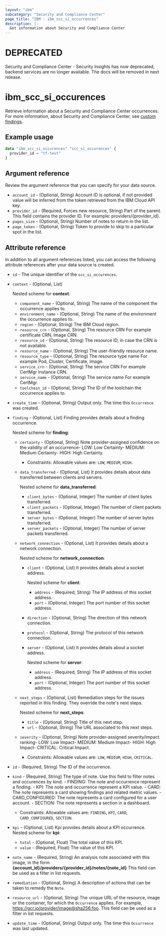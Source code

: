 ```yaml
---
layout: "ibm"
subcategory: "Security and Compliance Center"
page_title: "IBM : ibm_scc_si_occurrences"
description: |-
  Get information about Security and Compliance Center
---
```


# DEPRECATED
Security and Compliance Center - Security Insights has now deprecated, backend services are no longer available. The docs will be removed in next release.

# ibm_scc_si_occurences

Retrieve information about a Security and Compliance Center occurrences. For more information, about Security and Compliance Center, see [custom findings](https://cloud.ibm.com/docs/security-compliance?topic=security-compliance-setup_custom).

## Example usage

```terraform
data "ibm_scc_si_occurences" "scc_si_occurences" {
  provider_id = "tf-test"
}
```

## Argument reference

Review the argument reference that you can specify for your data source.

- `account_id` - (Optional, String) Account ID is optional, if not provided value will be inferred from the token retrieved from the IBM Cloud API key.
- `provider_id` - (Required, Forces new resource, String) Part of the parent. This field contains the provider ID. For example: providers/{provider_id}.
- `pages_size` - (Optional, String) Number of notes to return in the list.
- `page_token` - (Optional, String) Token to provide to skip to a particular spot in the list.

## Attribute reference

In addition to all argument references listed, you can access the following attribute references after your data source is created.

- `id` - The unique identifier of the `scc_si_occurences`.
- `context` - (Optional, List) 

    Nested scheme for **context**:
	- `component_name` - (Optional, String) The name of the component the occurrence applies to.
	- `environment_name` - (Optional, String) The name of the environment the occurrence applies to.
	- `region` - (Optional, String) The IBM Cloud region.
	- `resource_crn` - (Optional, String) The resource CRN For example certificate CRN, image CRN.
	- `resource_id` - (Optional, String) The resource ID, in case the CRN is not available.
	- `resource_name` - (Optional, String) The user-friendly resource name.
	- `resource_type` - (Optional, String) The resource type name For example Pod, Cluster, Certificate, Image.
	- `service_crn` - (Optional, String) The service CRN For example CertMgr Instance CRN.
	- `service_name` - (Optional, String) The service name For example CertMgr.
	- `toolchain_id` - (Optional, String) The ID of the toolchain the occurrence applies to.

- `create_time` - (Optional, String) Output only. The time this `Occurrence` was created.

- `finding` - (Optional, List) Finding provides details about a finding occurrence.
   
   Nested scheme for **finding**:
	- `certainty` - (Optional, String) Note provider-assigned confidence on the validity of an occurrence- LOW&#58; Low Certainty- MEDIUM&#58; Medium Certainty- HIGH&#58; High Certainty.
	  - Constraints: Allowable values are: `LOW`, `MEDIUM`, `HIGH`.
	- `data_transferred` - (Optional, List) It provides details about data transferred between clients and servers.
	
	   Nested scheme for **data_transferred**:
	   - `client_bytes` - (Optional, Integer) The number of client bytes transferred.
	   - `client_packets` - (Optional, Integer) The number of client packets transferred.
	   - `server_bytes` - (Optional, Integer) The number of server bytes transferred.
	   - `server_packets` - (Optional, Integer) The number of server packets transferred.
	- `network_connection` - (Optional, List) It provides details about a network connection.
	
	   Nested scheme for **network_connection**:
	   - `client` - (Optional, List) It provides details about a socket address.
		
		 Nested scheme for **client**:
		  - `address` - (Required, String) The IP address of this socket address.
		  - `port` - (Optional, Integer) The port number of this socket address.
	   - `direction` - (Optional, String) The direction of this network connection.
	   - `protocol` - (Optional, String) The protocol of this network connection.
	   - `server` - (Optional, List) It provides details about a socket address.
		
		  Nested scheme for **server**:
		  - `address` - (Required, String) The IP address of this socket address.
		  - `port` - (Optional, Integer) The port number of this socket address.
	- `next_steps` - (Optional, List) Remediation steps for the issues reported in this finding. They override the note's next steps.
	
	   Nested scheme for **next_steps**:
	   - `title` - (Optional, String) Title of this next step.
	   - `url` - (Optional, String) The URL associated to this next steps.
	- `severity` - (Optional, String) Note provider-assigned severity/impact ranking- LOW&#58; Low Impact- MEDIUM&#58; Medium Impact- HIGH&#58; High Impact- CRITICAL&#58; Critical Impact.
	  - Constraints: Allowable values are: `LOW`, `MEDIUM`, `HIGH`, `CRITICAL`.

- `id` - (Required, String) The ID of the occurrence.

- `kind` - (Required, String) The type of note. Use this field to filter notes and occurences by kind. - FINDING&#58; The note and occurrence represent a finding. - KPI&#58; The note and occurrence represent a KPI value. - CARD&#58; The note represents a card showing findings and related metric values. - CARD_CONFIGURED&#58; The note represents a card configured for a user account. - SECTION&#58; The note represents a section in a dashboard.
  - Constraints: Allowable values are: `FINDING`, `KPI`, `CARD`, `CARD_CONFIGURED`, `SECTION`.

- `kpi` - (Optional, List) Kpi provides details about a KPI occurrence.
Nested scheme for **kpi**:
	- `total` - (Optional, Float) The total value of this KPI.
	- `value` - (Required, Float) The value of this KPI.

- `note_name` - (Required, String) An analysis note associated with this image, in the form **{account_id}/providers/{provider_id}/notes/{note_id}** This field can be used as a filter in list requests.

- `remediation` - (Optional, String) A description of actions that can be taken to remedy the `Note`.

- `resource_url` - (Optional, String) The unique URL of the resource, image or the container, for which the `Occurrence` applies. For example, https://gcr.io/provider/image@sha256:foo. This field can be used as a filter in list requests.

- `update_time` - (Optional, String) Output only. The time this `Occurrence` was last updated.


